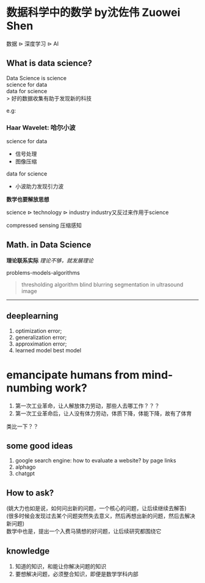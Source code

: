 # 数据科学中的数学 by沈佐伟 Zuowei Shen

数据 $\rhd$ 深度学习 $\rhd$ AI

## What is data science?
<p>
Data Science is science<br>
science for data<br>
data for science<br>
> 好的数据收集有助于发现新的科技
<p>

e.g:
### Haar Wavelet: 哈尔小波
science for data
-  信号处理
- 图像压缩

data for science
- 小波助力发现引力波


**数学也要解放思想**

science $\rhd$ technology $\rhd$ industry
industry又反过来作用于science

compressed sensing 压缩感知


## Math. in Data Science
**理论联系实际**
*理论不够，就发展理论*

problems-models-algorithms

> thresholding algorithm
> blind blurring
> segmentation in ultrasound image


***
## deeplearning
1. optimization error;
2. generalization error;
3. approximation error;
4. learned model best model

# emancipate humans from mind-numbing work?
1. 第一次工业革命，让人解放体力劳动，那些人去哪工作？？？
2. 第一次工业革命后，让人没有体力劳动，体质下降，体能下降，故有了体育

类比一下？？


## some  good ideas
1. google search engine: how to evaluate a website? by page links
2. alphago
3. chatgpt

## How to ask?
<p>
(姚大力也如是说，如何问出新的问题，一个核心的问题，让后续继续去解答)<br>
(很多时候会发现过去某个问题突然失去意义，然后再想出新的问题，然后去解决新问题)<br>
数学中也是，提出一个入费马猜想的好问题，让后续研究都围绕它
<p>

## knowledge
1. 知道的知识，和能让你解决问题的知识<br>
2. 要想解决问题，必须整合知识，即便是数学学科内部